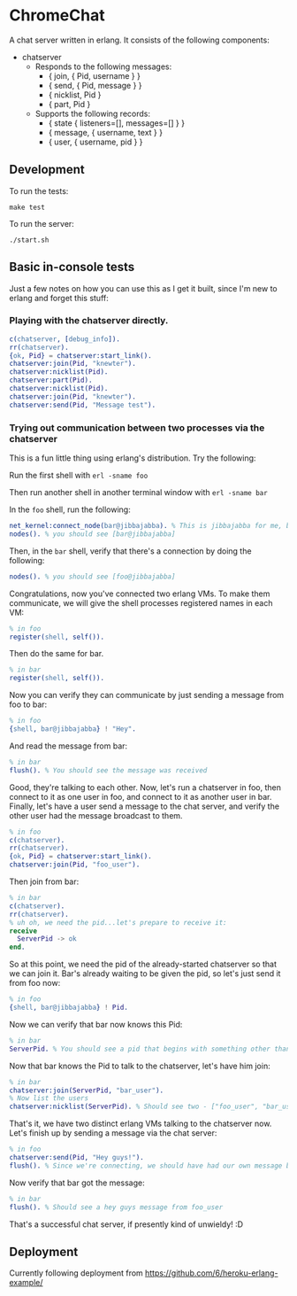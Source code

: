 # ChromeChat

A chat server written in erlang.  It consists of the following components:

- chatserver
    - Responds to the following messages:
        - { join, { Pid, username } }
        - { send, { Pid, message } }
        - { nicklist, Pid }
        - { part, Pid }
    - Supports the following records:
        - { state { listeners=[], messages=[] } }
        - { message, { username, text } }
        - { user, { username, pid } }

## Development

To run the tests:

```
make test
```

To run the server:

```
./start.sh
```

## Basic in-console tests
Just a few notes on how you can use this as I get it built, since I'm new to erlang and forget this stuff:

### Playing with the chatserver directly.

```erlang
c(chatserver, [debug_info]).
rr(chatserver).
{ok, Pid} = chatserver:start_link().
chatserver:join(Pid, "knewter").
chatserver:nicklist(Pid).
chatserver:part(Pid).
chatserver:nicklist(Pid).
chatserver:join(Pid, "knewter").
chatserver:send(Pid, "Message test").
```

### Trying out communication between two processes via the chatserver

This is a fun little thing using erlang's distribution.  Try the following:

Run the first shell with `erl -sname foo`

Then run another shell in another terminal window with `erl -sname bar`

In the `foo` shell, run the following:

```erlang
net_kernel:connect_node(bar@jibbajabba). % This is jibbajabba for me, because it's my machine name
nodes(). % you should see [bar@jibbajabba]
```

Then, in the `bar` shell, verify that there's a connection by doing the following:

```erlang
nodes(). % you should see [foo@jibbajabba]
```

Congratulations, now you've connected two erlang VMs.  To make them communicate, we will give the shell processes registered names in each VM:

```erlang
% in foo
register(shell, self()).
```

Then do the same for bar.

```erlang
% in bar
register(shell, self()).
```

Now you can verify they can communicate by just sending a message from foo to bar:

```erlang
% in foo
{shell, bar@jibbajabba} ! "Hey".
```

And read the message from bar:

```erlang
% in bar
flush(). % You should see the message was received
```

Good, they're talking to each other.  Now, let's run a chatserver in foo, then connect to it as one user in foo, and connect to it as another user in bar.  Finally, let's have a user send a message to the chat server, and verify the other user had the message broadcast to them.

```erlang
% in foo
c(chatserver).
rr(chatserver).
{ok, Pid} = chatserver:start_link().
chatserver:join(Pid, "foo_user").
```

Then join from bar:

```erlang
% in bar
c(chatserver).
rr(chatserver).
% uh oh, we need the pid...let's prepare to receive it:
receive
  ServerPid -> ok
end.
```

So at this point, we need the pid of the already-started chatserver so that we can join it.  Bar's already waiting to be given the pid, so let's just send it from foo now:

```erlang
% in foo
{shell, bar@jibbajabba} ! Pid.
```

Now we can verify that bar now knows this Pid:

```erlang
% in bar
ServerPid. % You should see a pid that begins with something other than 0 be printed out
```

Now that bar knows the Pid to talk to the chatserver, let's have him join:

```erlang
% in bar
chatserver:join(ServerPid, "bar_user").
% Now list the users
chatserver:nicklist(ServerPid). % Should see two - ["foo_user", "bar_user"]
```

That's it, we have two distinct erlang VMs talking to the chatserver now.  Let's finish up by sending a message via the chat server:

```erlang
% in foo
chatserver:send(Pid, "Hey guys!").
flush(). % Since we're connecting, we should have had our own message broadcast back to us.
```

Now verify that bar got the message:

```erlang
% in bar
flush(). % Should see a hey guys message from foo_user
```

That's a successful chat server, if presently kind of unwieldy! :D

## Deployment

Currently following deployment from https://github.com/6/heroku-erlang-example/

